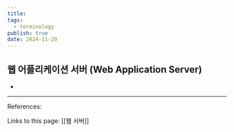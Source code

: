 ```yaml
---
title: 
tags:
  - terminology
publish: true
date: 2024-11-20
---
```

## 웹 어플리케이션 서버 (Web Application Server)
- 


---
References: 

Links to this page: [[웹 서버]]